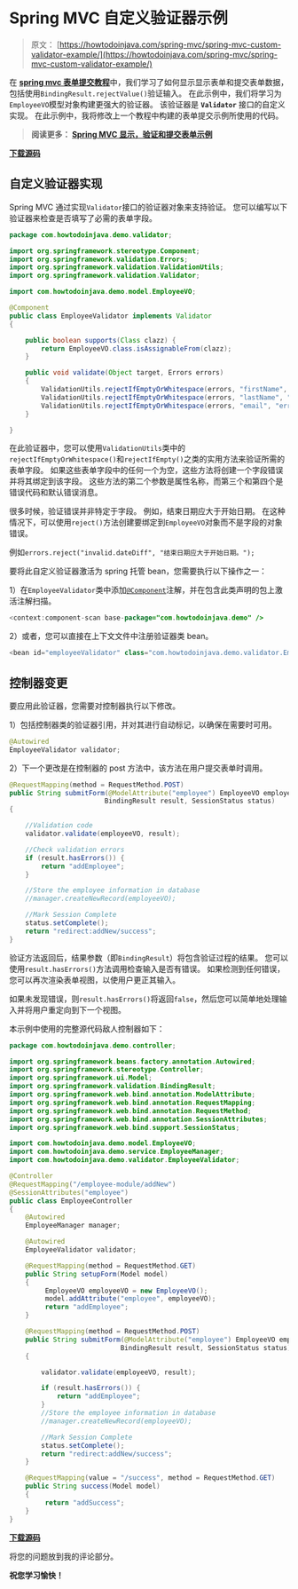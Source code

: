 # Spring MVC 自定义验证器示例

> 原文： [https://howtodoinjava.com/spring-mvc/spring-mvc-custom-validator-example/](https://howtodoinjava.com/spring-mvc/spring-mvc-custom-validator-example/)

在 [**spring mvc 表单提交教程**](https://howtodoinjava.com/spring/spring-mvc/spring-mvc-display-validate-and-submit-form-example/)中，我们学习了如何显示显示表单和提交表单数据，包括使用`BindingResult.rejectValue()`验证输入。 在此示例中，我们将学习为`EmployeeVO`模型对象构建更强大的验证器。 该验证器是 **`Validator`** 接口的自定义实现。 在此示例中，我将修改上一个教程中构建的表单提交示例所使用的代码。

> **阅读更多： [Spring MVC 显示，验证和提交表单示例](https://howtodoinjava.com/spring/spring-mvc/spring-mvc-display-validate-and-submit-form-example/)**

[**下载源码**](https://drive.google.com/file/d/0B7yo2HclmjI4WFFvOVAwNFRVV1E/view?usp=sharing)

## 自定义验证器实现

Spring MVC 通过实现`Validator`接口的验证器对象来支持验证。 您可以编写以下验证器来检查是否填写了必需的表单字段。

```java
package com.howtodoinjava.demo.validator;

import org.springframework.stereotype.Component;
import org.springframework.validation.Errors;
import org.springframework.validation.ValidationUtils;
import org.springframework.validation.Validator;

import com.howtodoinjava.demo.model.EmployeeVO;

@Component
public class EmployeeValidator implements Validator 
{

	public boolean supports(Class clazz) {
		return EmployeeVO.class.isAssignableFrom(clazz);
	}

	public void validate(Object target, Errors errors) 
	{
		ValidationUtils.rejectIfEmptyOrWhitespace(errors, "firstName", "error.firstName", "First name is required.");
		ValidationUtils.rejectIfEmptyOrWhitespace(errors, "lastName", "error.lastName", "Last name is required.");
		ValidationUtils.rejectIfEmptyOrWhitespace(errors, "email", "error.email", "Email is required.");
	}

}

```

在此验证器中，您可以使用`ValidationUtils`类中的`rejectIfEmptyOrWhitespace()`和`rejectIfEmpty()`之类的实用方法来验证所需的表单字段。 如果这些表单字段中的任何一个为空，这些方法将创建一个字段错误并将其绑定到该字段。 这些方法的第二个参数是属性名称，而第三个和第四个是错误代码和默认错误消息。

很多时候，验证错误并非特定于字段。 例如，结束日期应大于开始日期。 在这种情况下，可以使用`reject()`方法创建要绑定到`EmployeeVO`对象而不是字段的对象错误。

例如`errors.reject("invalid.dateDiff", "结束日期应大于开始日期。");`

要将此自定义验证器激活为 spring 托管 bean，您需要执行以下操作之一：

1）在`EmployeeValidator`类中添加[`@Component`](https://howtodoinjava.com/spring/spring-core/how-to-use-spring-component-repository-service-and-controller-annotations/)注解，并在包含此类声明的包上激活注解扫描。

```java
<context:component-scan base-package="com.howtodoinjava.demo" />

```

2）或者，您可以直接在上下文文件中注册验证器类 bean。

```java
<bean id="employeeValidator" class="com.howtodoinjava.demo.validator.EmployeeValidator" />

```

## 控制器变更

要应用此验证器，您需要对控制器执行以下修改。

1）包括控制器类的验证器引用，并对其进行自动标记，以确保在需要时可用。

```java
@Autowired
EmployeeValidator validator;

```

2）下一个更改是在控制器的 post 方法中，该方法在用户提交表单时调用。

```java
@RequestMapping(method = RequestMethod.POST)
public String submitForm(@ModelAttribute("employee") EmployeeVO employeeVO,
						BindingResult result, SessionStatus status) 
{

	//Validation code
	validator.validate(employeeVO, result);

	//Check validation errors
	if (result.hasErrors()) {
		return "addEmployee";
	}

	//Store the employee information in database
	//manager.createNewRecord(employeeVO);

	//Mark Session Complete
	status.setComplete();
	return "redirect:addNew/success";
}

```

验证方法返回后，结果参数（即`BindingResult`）将包含验证过程的结果。 您可以使用`result.hasErrors()`方法调用检查输入是否有错误。 如果检测到任何错误，您可以再次渲染表单视图，以使用户更正其输入。

如果未发现错误，则`result.hasErrors()`将返回`false`，然后您可以简单地处理输入并将用户重定向到下一个视图。

本示例中使用的完整源代码敌人控制器如下：

```java
package com.howtodoinjava.demo.controller;

import org.springframework.beans.factory.annotation.Autowired;
import org.springframework.stereotype.Controller;
import org.springframework.ui.Model;
import org.springframework.validation.BindingResult;
import org.springframework.web.bind.annotation.ModelAttribute;
import org.springframework.web.bind.annotation.RequestMapping;
import org.springframework.web.bind.annotation.RequestMethod;
import org.springframework.web.bind.annotation.SessionAttributes;
import org.springframework.web.bind.support.SessionStatus;

import com.howtodoinjava.demo.model.EmployeeVO;
import com.howtodoinjava.demo.service.EmployeeManager;
import com.howtodoinjava.demo.validator.EmployeeValidator;

@Controller
@RequestMapping("/employee-module/addNew")
@SessionAttributes("employee")
public class EmployeeController 
{
	@Autowired
	EmployeeManager manager;

	@Autowired
	EmployeeValidator validator;

	@RequestMapping(method = RequestMethod.GET)
    public String setupForm(Model model) 
	{
		 EmployeeVO employeeVO = new EmployeeVO();
		 model.addAttribute("employee", employeeVO);
		 return "addEmployee";
    }

	@RequestMapping(method = RequestMethod.POST)
    public String submitForm(@ModelAttribute("employee") EmployeeVO employeeVO,
            				BindingResult result, SessionStatus status) 
	{

		validator.validate(employeeVO, result);

		if (result.hasErrors()) {
			return "addEmployee";
		}
		//Store the employee information in database
		//manager.createNewRecord(employeeVO);

		//Mark Session Complete
		status.setComplete();
		return "redirect:addNew/success";
    }

	@RequestMapping(value = "/success", method = RequestMethod.GET)
    public String success(Model model) 
	{
		 return "addSuccess";
    }
}

```

[**下载源码**](https://drive.google.com/file/d/0B7yo2HclmjI4WFFvOVAwNFRVV1E/view?usp=sharing)

将您的问题放到我的评论部分。

**祝您学习愉快！**